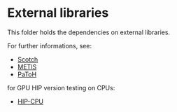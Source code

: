 # External libraries

This folder holds the dependencies on external libraries.

For further informations, see:

- [Scotch](https://gforge.inria.fr/projects/scotch/)
- [METIS](http://glaros.dtc.umn.edu/gkhome/metis/metis/overview)
- [PaToH](https://www.cc.gatech.edu/~umit/software.html)

for GPU HIP version testing on CPUs:
- [HIP-CPU](https://github.com/ROCm/HIP-CPU)


